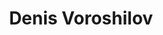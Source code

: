 ---
title: Denis Voroshilov
description: Managing editor of the political issue. A journalist and news editor, he was a reporter for Russian media in the US and UK for 12 years.
avatar: NA2vjHJ.png
---